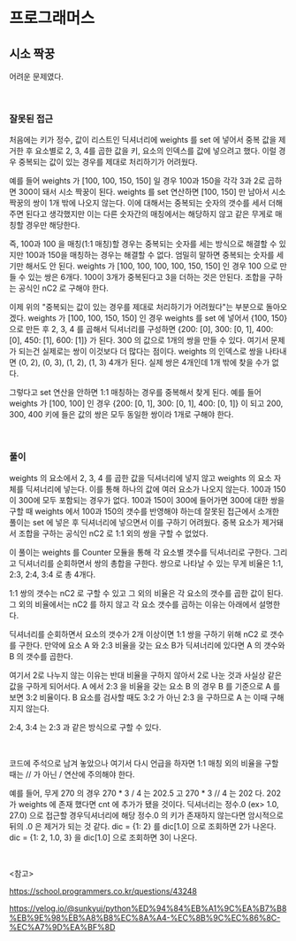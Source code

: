 # 프로그래머스

## 시소 짝꿍

어려운 문제였다.

<br>

### 잘못된 접근

처음에는 키가 정수, 값이 리스트인 딕셔너리에 weights 를 set 에 넣어서 중복 값을 제거한 후 요소별로 2, 3, 4를 곱한 값을 키, 요소의 인덱스를 값에 넣으려고 했다. 이럴 경우 중복되는 값이 있는 경우를 제대로 처리하기가 어려웠다.

예를 들어 weights 가 [100, 100, 150, 150] 일 경우 100과 150을 각각 3과 2로 곱하면 300이 돼서 시소 짝꿍이 된다. weights 를 set 연산하면 [100, 150] 만 남아서 시소 짝꿍의 쌍이 1개 밖에 나오지 않는다. 이에 대해서는 중복되는 숫자의 갯수를 세서 더해주면 된다고 생각했지만 이는 다른 숫자간의 매칭에서는 해당하지 않고 같은 무게로 매칭할 경우만 해당한다. 

즉, 100과 100 을 매칭(1:1 매칭)할 경우는 중복되는 숫자를 세는 방식으로 해결할 수 있지만 100과 150을 매칭하는 경우는 해결할 수 없다. 엄밀히 말하면 중복되는 숫자를 세기만 해서도 안 된다. weights 가 [100, 100, 100, 100, 150, 150] 인 경우 100 으로 만들 수 있는 쌍은 6개다. 100이 3개가 중복된다고 3을 더하는 것은 안된다. 조합을 구하는 공식인 nC2 로 구해야 한다.

이제 위의 "중복되는 값이 있는 경우를 제대로 처리하기가 어려웠다"는 부분으로 돌아오겠다. weights 가 [100, 100, 150, 150] 인 경우 weights 를 set 에 넣어서 {100, 150} 으로 만든 후 2, 3, 4 를 곱해서 딕셔너리를 구성하면 {200: [0], 300: [0, 1], 400: [0], 450: [1], 600: [1]} 가 된다. 300 의 값으로 1개의 쌍을 만들 수 있다. 여기서 문제가 되는건 실제로는 쌍이 이것보다 더 많다는 점이다. weights 의 인덱스로 쌍을 나타내면 (0, 2), (0, 3), (1, 2), (1, 3) 4개가 된다. 실제 쌍은 4개인데 1개 밖에 찾을 수가 없다.

그렇다고 set 연산을 안하면 1:1 매칭하는 경우를 중복해서 찾게 된다. 예를 들어 weights 가 [100, 100] 인 경우 {200: [0, 1], 300: [0, 1], 400: [0, 1]} 이 되고 200, 300, 400 키에 들은 값의 쌍은 모두 동일한 쌍이라 1개로 구해야 한다. 

<br>

### 풀이

weights 의 요소에서 2, 3, 4 를 곱한 값을 딕셔너리에 넣지 않고 weights 의 요소 자체를 딕셔너리에 넣는다. 이를 통해 하나의 값에 여러 요소가 나오지 않는다. 100과 150이 300에 모두 포함되는 경우가 없다. 100과 150이 300에 들어가면 300에 대한 쌍을 구할 때 weights 에서 100과 150의 갯수를 반영해야 하는데 잘못된 접근에서 소개한 풀이는 set 에 넣은 후 딕셔너리에 넣으면서 이를 구하기 어려웠다. 중복 요소가 제거돼서 조합을 구하는 공식인 nC2 로 1:1 외의 쌍을 구할 수 없었다.

이 풀이는 weights 를 Counter 모듈을 통해 각 요소별 갯수를 딕셔너리로 구한다. 그리고 딕셔너리를 순회하면서 쌍의 총합을 구한다. 쌍으로 나타날 수 있는 무게 비율은 1:1, 2:3, 2:4, 3:4 로 총 4개다.

1:1 쌍의 갯수는 nC2 로 구할 수 있고 그 외의 비율은 각 요소의 갯수를 곱한 값이 된다. 그 외의 비율에서는 nC2 를 하지 않고 각 요소 갯수를 곱하는 이유는 아래에서 설명한다.

딕셔너리를 순회하면서 요소의 갯수가 2개 이상이면 1:1 쌍을 구하기 위해 nC2 로 갯수를 구한다. 만약에 요소 A 와 2:3 비율을 갖는 요소 B가 딕셔너리에 있다면 A 의 갯수와 B 의 갯수를 곱한다.

여기서 2로 나누지 않는 이유는 반대 비율을 구하지 않아서 2로 나눈 것과 사실상 같은 값을 구하게 되어서다. A 에서 2:3 을 비율을 갖는 요소 B 의 경우 B 를 기준으로 A 를 보면 3:2 비율이다. B 요소를 검사할 때도 3:2 가 아닌 2:3 을 구하므로 A 는 이때 구해지지 않는다.

2:4, 3:4 는 2:3 과 같은 방식으로 구할 수 있다. 

<br>

코드에 주석으로 남겨 놓았으나 여기서 다시 언급을 하자면 1:1 매칭 외의 비율을 구할 때는 // 가 아닌 / 연산에 주의해야 한다. 

예를 들어, 무게 270 의 경우 270 * 3 / 4 는 202.5 고 270 * 3 // 4 는 202 다. 202 가 weights 에 존재 했다면 cnt 에 추가가 됐을 것이다. 딕셔너리는 정수.0 (ex> 1.0, 27.0) 으로 접근할 경우딕셔너리에 해당 정수.0 의 키가 존재하지 않는다면 암시적으로 뒤의 .0 은 제거가 되는 것 같다. dic = {1: 2} 를 dic[1.0] 으로 조회하면 2가 나온다. dic = {1: 2, 1.0, 3} 을 dic[1.0] 으로 조회하면 3이 나온다.

<br>

<참고>

https://school.programmers.co.kr/questions/43248

https://velog.io/@sunkyuj/python%ED%94%84%EB%A1%9C%EA%B7%B8%EB%9E%98%EB%A8%B8%EC%8A%A4-%EC%8B%9C%EC%86%8C-%EC%A7%9D%EA%BF%8D

